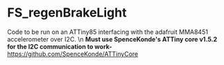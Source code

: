 # FS_regenBrakeLight
Code to be run on an ATTiny85 interfacing with the adafruit MMA8451 accelerometer over I2C. \n
**Must use SpenceKonde's ATTiny core v1.5.2 for the I2C communication to work-**
https://github.com/SpenceKonde/ATTinyCore
